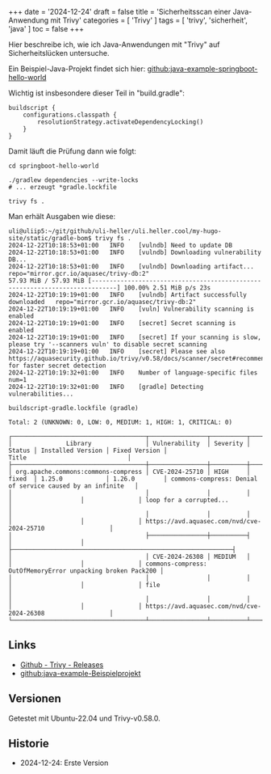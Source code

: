 +++
date = '2024-12-24'
draft = false
title = 'Sicherheitsscan einer Java-Anwendung mit Trivy'
categories = [ 'Trivy' ]
tags = [ 'trivy', 'sicherheit', 'java' ]
toc = false
+++

<!--
Sicherheitsscan einer Java-Anwendung mit Trivy
==============================================
-->

Hier beschreibe ich, wie ich Java-Anwendungen
mit "Trivy" auf Sicherheitslücken untersuche.

<!--more-->

Ein Beispiel-Java-Projekt findet sich hier:  [github:java-example-springboot-hello-world](git@github.com:uli-heller/java-example-springboot-hello-world.git)

Wichtig ist insbesondere dieser Teil in "build.gradle":

```
buildscript {
    configurations.classpath {
        resolutionStrategy.activateDependencyLocking()
    }
}
```

Damit läuft die Prüfung dann wie folgt:

```
cd springboot-hello-world

./gradlew dependencies --write-locks
# ... erzeugt *gradle.lockfile

trivy fs .
```

Man erhält Ausgaben wie diese:

```
uli@uliip5:~/git/github/uli-heller/uli.heller.cool/my-hugo-site/static/gradle-bom$ trivy fs .
2024-12-22T10:18:53+01:00	INFO	[vulndb] Need to update DB
2024-12-22T10:18:53+01:00	INFO	[vulndb] Downloading vulnerability DB...
2024-12-22T10:18:53+01:00	INFO	[vulndb] Downloading artifact...	repo="mirror.gcr.io/aquasec/trivy-db:2"
57.93 MiB / 57.93 MiB [-----------------------------------------------------------------------------] 100.00% 2.51 MiB p/s 23s
2024-12-22T10:19:19+01:00	INFO	[vulndb] Artifact successfully downloaded	repo="mirror.gcr.io/aquasec/trivy-db:2"
2024-12-22T10:19:19+01:00	INFO	[vuln] Vulnerability scanning is enabled
2024-12-22T10:19:19+01:00	INFO	[secret] Secret scanning is enabled
2024-12-22T10:19:19+01:00	INFO	[secret] If your scanning is slow, please try '--scanners vuln' to disable secret scanning
2024-12-22T10:19:19+01:00	INFO	[secret] Please see also https://aquasecurity.github.io/trivy/v0.58/docs/scanner/secret#recommendation for faster secret detection
2024-12-22T10:19:32+01:00	INFO	Number of language-specific files	num=1
2024-12-22T10:19:32+01:00	INFO	[gradle] Detecting vulnerabilities...

buildscript-gradle.lockfile (gradle)

Total: 2 (UNKNOWN: 0, LOW: 0, MEDIUM: 1, HIGH: 1, CRITICAL: 0)

┌─────────────────────────────────────┬────────────────┬──────────┬────────┬───────────────────┬───────────────┬─────────────────────────────────────────────────────────────┐
│               Library               │ Vulnerability  │ Severity │ Status │ Installed Version │ Fixed Version │                            Title                            │
├─────────────────────────────────────┼────────────────┼──────────┼────────┼───────────────────┼───────────────┼─────────────────────────────────────────────────────────────┤
│ org.apache.commons:commons-compress │ CVE-2024-25710 │ HIGH     │ fixed  │ 1.25.0            │ 1.26.0        │ commons-compress: Denial of service caused by an infinite   │
│                                     │                │          │        │                   │               │ loop for a corrupted...                                     │
│                                     │                │          │        │                   │               │ https://avd.aquasec.com/nvd/cve-2024-25710                  │
│                                     ├────────────────┼──────────┤        │                   │               ├─────────────────────────────────────────────────────────────┤
│                                     │ CVE-2024-26308 │ MEDIUM   │        │                   │               │ commons-compress: OutOfMemoryError unpacking broken Pack200 │
│                                     │                │          │        │                   │               │ file                                                        │
│                                     │                │          │        │                   │               │ https://avd.aquasec.com/nvd/cve-2024-26308                  │
└─────────────────────────────────────┴────────────────┴──────────┴────────┴───────────────────┴───────────────┴─────────────────────────────────────────────────────────────┘
```

Links
-----

- [Github - Trivy - Releases](https://github.com/aquasecurity/trivy/releases)
- [github:java-example-Beispielprojekt](git@github.com:uli-heller/java-example-springboot-hello-world.git)

Versionen
---------

Getestet mit Ubuntu-22.04 und Trivy-v0.58.0.

Historie
--------

- 2024-12-24: Erste Version

